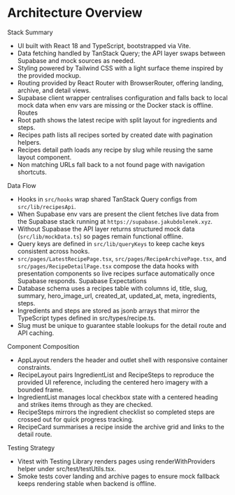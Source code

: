 Architecture Overview
=====================

Stack Summary
- UI built with React 18 and TypeScript, bootstrapped via Vite.
- Data fetching handled by TanStack Query; the API layer swaps between Supabase and mock sources as needed.
- Styling powered by Tailwind CSS with a light surface theme inspired by the provided mockup.
- Routing provided by React Router with BrowserRouter, offering landing, archive, and detail views.
- Supabase client wrapper centralises configuration and falls back to local mock data when env vars are missing or the Docker stack is offline.
Routes
- Root path shows the latest recipe with split layout for ingredients and steps.
- Recipes path lists all recipes sorted by created date with pagination helpers.
- Recipes detail path loads any recipe by slug while reusing the same layout component.
- Non matching URLs fall back to a not found page with navigation shortcuts.

Data Flow
- Hooks in `src/hooks` wrap shared TanStack Query configs from `src/lib/recipesApi`.
- When Supabase env vars are present the client fetches live data from the Supabase stack running at `https://supabase.jakubdolenek.xyz`.
- Without Supabase the API layer returns structured mock data (`src/lib/mockData.ts`) so pages remain functional offline.
- Query keys are defined in `src/lib/queryKeys` to keep cache keys consistent across hooks.
- `src/pages/LatestRecipePage.tsx`, `src/pages/RecipeArchivePage.tsx`, and `src/pages/RecipeDetailPage.tsx` compose the data hooks with presentation components so live recipes surface automatically once Supabase responds.
Supabase Expectations
- Database schema uses a recipes table with columns id, title, slug, summary, hero_image_url, created_at, updated_at, meta, ingredients, steps.
- Ingredients and steps are stored as jsonb arrays that mirror the TypeScript types defined in src/types/recipe.ts.
- Slug must be unique to guarantee stable lookups for the detail route and API caching.

Component Composition
- AppLayout renders the header and outlet shell with responsive container constraints.
- RecipeLayout pairs IngredientList and RecipeSteps to reproduce the provided UI reference, including the centered hero imagery with a bounded frame.
- IngredientList manages local checkbox state with a centered heading and strikes items through as they are checked.
- RecipeSteps mirrors the ingredient checklist so completed steps are crossed out for quick progress tracking.
- RecipeCard summarises a recipe inside the archive grid and links to the detail route.

Testing Strategy
- Vitest with Testing Library renders pages using renderWithProviders helper under src/test/testUtils.tsx.
- Smoke tests cover landing and archive pages to ensure mock fallback keeps rendering stable when backend is offline.
